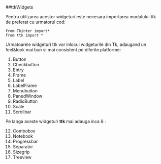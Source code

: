 ##ttkWidgets

Pentru utilizarea acestor widgeturi este necesara importarea modulului ttk de preferat cu urmatorul cod:

    from Tkinter import*
    from ttk import *
Urmatoarele widgeturi ttk vor inlocui widgeturile din Tk, adaugand un feel&look mai bun si mai consistent pe diferite platforme:

1.  Button
2.  Checkbutton
3.  Entry
4.  Frame
5.  Label
6.  LabelFrame
7.   Menubutton
8.  PanedWindow
9.  RadioButton
10. Scale
11. Scrollbar

Pe langa aceste widgeturi **ttk** mai adauga inca 6 :

12. Combobox
13. Notebook
14. Progressbar
15. Separator
16. Sizegrip
17. Treeview

   
